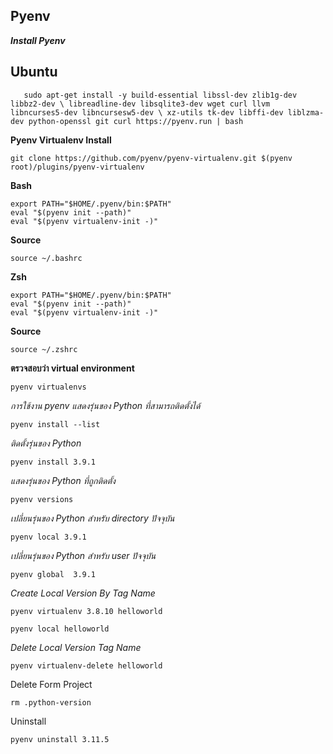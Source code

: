 ## Pyenv

***Install Pyenv***

  **Ubuntu**
 --

       sudo apt-get install -y build-essential libssl-dev zlib1g-dev libbz2-dev \ libreadline-dev libsqlite3-dev wget curl llvm libncurses5-dev libncursesw5-dev \ xz-utils tk-dev libffi-dev liblzma-dev python-openssl git curl https://pyenv.run | bash


**Pyenv Virtualenv Install**

    git clone https://github.com/pyenv/pyenv-virtualenv.git $(pyenv root)/plugins/pyenv-virtualenv

**Bash**

    export PATH="$HOME/.pyenv/bin:$PATH"
    eval "$(pyenv init --path)"
    eval "$(pyenv virtualenv-init -)"

    
**Source** 

    source ~/.bashrc

**Zsh**


    export PATH="$HOME/.pyenv/bin:$PATH"
    eval "$(pyenv init --path)"
    eval "$(pyenv virtualenv-init -)"


**Source** 

    source ~/.zshrc
    
 **ตรวจสอบว่า virtual environment**

    pyenv virtualenvs
   
*การใช้งาน pyenv แสดงรุ่นของ Python ที่สามารถติดตั้งได้*

    pyenv install --list


*ติดตั้งรุ่นของ Python*


    pyenv install 3.9.1

*แสดงรุ่นของ Python ที่ถูกติดตั้ง*

    pyenv versions

*เปลี่ยนรุ่นของ Python สำหรับ directory ปัจจุบัน*

    pyenv local 3.9.1

*เปลี่ยนรุ่นของ Python สำหรับ user ปัจจุบัน*

    pyenv global  3.9.1

*Create Local Version By Tag Name*

    pyenv virtualenv 3.8.10 helloworld

    pyenv local helloworld
    
*Delete Local Version Tag Name*

    pyenv virtualenv-delete helloworld

Delete Form Project

    rm .python-version

Uninstall 

    pyenv uninstall 3.11.5

	
